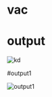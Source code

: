 # vac

# output

![kd](https://github.com/Kavin2712/vac/assets/138111248/b8773c5b-685e-4a0e-bc2c-e49e7e59dd9c)


#output1


![output1](https://github.com/Kavin2712/vac/assets/138111248/cfa76a5b-1ae1-47b7-8077-93008a7ff908)
